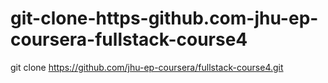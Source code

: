 # git-clone-https-github.com-jhu-ep-coursera-fullstack-course4
git clone https://github.com/jhu-ep-coursera/fullstack-course4.git
